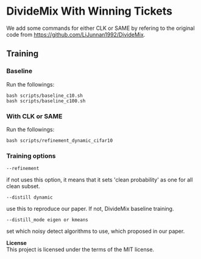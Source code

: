 # DivideMix With Winning Tickets
We add some commands for either CLK or SAME by refering to the original code from https://github.com/LiJunnan1992/DivideMix.

## Training 
### Baseline
Run the followings:

    bash scripts/baseline_c10.sh
    bash scripts/baseline_c100.sh


### With CLK or SAME
Run the followings:

    bash scripts/refinement_dynamic_cifar10
    
### Training options

    --refinement

if not uses this option, it means that it sets 'clean probability' as one for all clean subset.

    --distill dynamic

use this to reproduce our paper. If not, DivideMix baseline training.

    --distill_mode eigen or kmeans

set which noisy detect algorithms to use, which proposed in our paper.


<b>License</b>\
This project is licensed under the terms of the MIT license.
